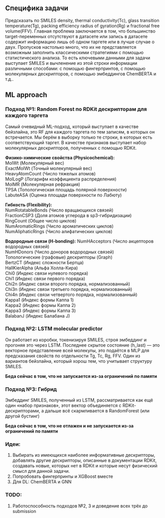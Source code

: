 ## Специфика задачи
Предсказать по SMILES density, thermal conductivity(Tc), glass transition temperature(Tg), packing efficiency radius of gyration(Rg) и fractional free volume(FFV).
Главная проблема заключается в том, что большинство target-переменных отсутствуют в датасете или запись в датасете содержит информацию лишь об одном таргете или в лучше случае о двух.
Пропусков настолько много, что их не представляется возможным заполнить классическими стратегиями с помощью статистического анализа.
То есть ключевыми данными для задачи выступает SMILES и вычленение из этой строки информации различными способами: с помощью фингерпринтов, с помощью молекулярных дескрипторов, с помощью эмбеддингов ChemBERTA и т.д..

## ML approach
### Подход №1: Random Forest по RDKit дескрипторам для каждого таргета
Самый очевидный ML-подход, который выступает в качестве бейзлайна, это RF для каждого таргета по тем записям, в которых он встречается. Мы берём в выборку только те строки, в которых есть соответствующий таргет.
В качестве признаков выступает набор молекулярных дескрипторов, полученных с помощью RDKit.

**Физико-химические свойства (Physicochemical):**  
MolWt (Молекулярный вес)  
ExactMolWt (Точный молекулярный вес)  
HeavyAtomCount (Число тяжелых атомов)  
MolLogP (Логарифм коэффициента распределения)  
MolMR (Молекулярная рефракция)  
TPSA (Топологическая площадь полярной поверхности)  
LabuteASA (Оценка площади поверхности по Лабюту)  
  
**Гибкость (Flexibility):**  
NumRotatableBonds (Число вращающихся связей)    
FractionCSP3 (Доля атомов углерода в sp3-гибридизации)   
RingCount (Общее число циклов)  
NumAromaticRings (Число ароматических циклов)    
NumAliphaticRings (Число алифатических циклов)  

**Водородные связи (H-bonding):**
NumHAcceptors (Число акцепторов водородных связей)  
NumHDonors (Число доноров водородных связей)  
Топологические (графовые) дескрипторы (Graph)  
BertzCT (Индекс сложности Бертца)  
HallKierAlpha (Альфа Холла-Кира)  
Chi0 (Индекс связи нулевого порядка)  
Chi1 (Индекс связи первого порядка)  
Chi2n (Индекс связи второго порядка, нормализованный)  
Chi3n (Индекс связи третьего порядка, нормализованный)  
Chi4n (Индекс связи четвертого порядка, нормализованный)  
Kappa1 (Индекс формы Каппа 1)  
Kappa2 (Индекс формы Каппа 2)  
Kappa3 (Индекс формы Каппа 3)  
BalabanJ (Индекс Балабана J)  

### Подход №2: LSTM molecular predictor 
Он работает из коробки, токенизируя SMILES, строя эмбеддинг и прогоняя это через LSTM. Последнее скрытое состояние (h_last) — это векторное представление всей молекулы, это подаётся в MLP для предсказания свойств
по отдельности Tg, Tc, Rg, FFV. 
Один из вариантов бейзлайна, который хорош тем, что учитывает структуру SMILES.

**Беда сейчас в том, что не запускается из-за ограничений по памяти**

### Подход №3: Гибрид
Эмбеддинг SMILES, полученный из LSTM, рассматривается как ещё один «набор признаков», этот вектор объединяется с RDKit-дескрипторами, а дальше всё скармливается в RandomForest (или другой бустинг)

**Беда сейчас в том, что не отлажен и не запускается из-за ограничений по памяти**

### Идеи:
1. Выбирать из имеющихся наиболее информативные дескрипторы, добавлять другие дескрипторы, описанные в документации RDKit, создавать новые, которых нет в RDKit и которые несут физический смысл для данной задачи.
2. Попробовать фингерпринты и XGBoost вместе
3. Для DL: ChemBERTA и GNN

### TODO:
1. Работоспособность подходов №2, 3 и доведение всех трёх до submission
